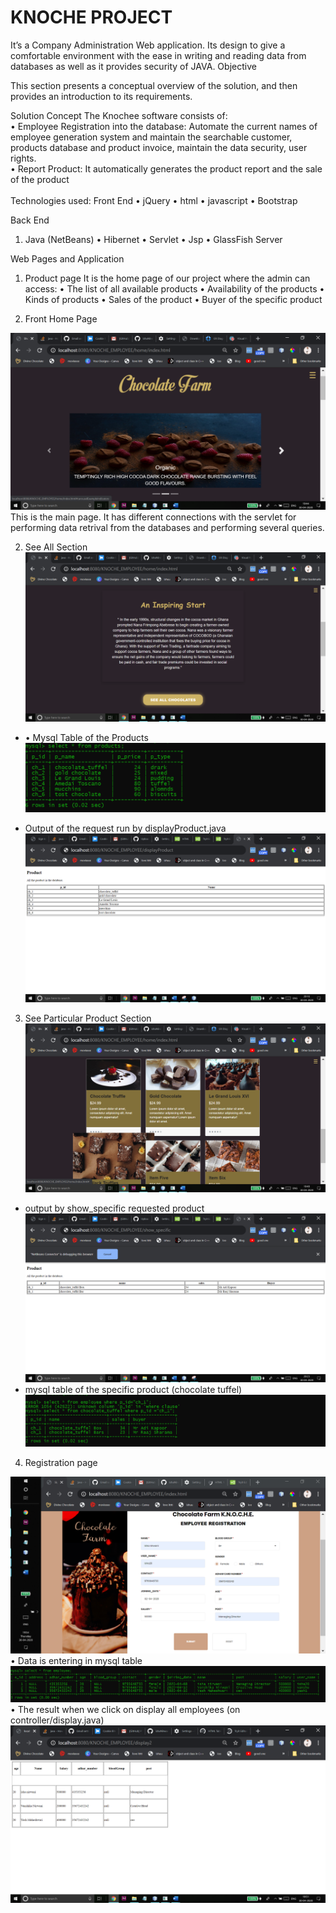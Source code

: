 <h1>KNOCHE PROJECT</h1>
It’s a Company Administration Web application. Its design to give a comfortable environment with the ease in writing and reading data from databases as well as it provides security of JAVA.
Objective
<p>This section presents a conceptual overview of the solution, and then provides an introduction to its requirements.
</p>Solution Concept
The Knochee software consists of:<br>
•	Employee Registration into the database: Automate the current names of employee generation system and maintain the searchable customer, products database and product invoice, maintain the data security, user rights.<br>
•	Report Product: It automatically generates the product report and the sale of the product 
<br><br>
Technologies used:
Front End
•	jQuery
•	html
•	javascript
•	Bootstrap

Back End

1.	Java (NetBeans)
•	Hibernet
•	Servlet
•	Jsp
•	GlassFish Server


Web Pages and Application 

1.	Product page
It is the home page of our project where the admin can access:
•	The list of all available products
•	Availability of the products
•	Kinds of products
•	Sales of the product
•	Buyer of the specific product

1.	Front Home Page 

![](images/1.png)
This is the main page. It has different connections with the servlet for performing data retrival from the databases and performing several queries.

2.	See All Section
![](images/2.png)
* •	Mysql Table of the Products
![](images/3.png)

*  Output of the request run by displayProduct.java 
![](images/4.png)

3.	See Particular Product Section 
![](images/5.png)
*  output by show_specific requested product 
![](images/6.png)
* mysql table of the specific product (chocolate tuffel)
 ![](images/7.png)


4. Registration page 

![](images/8.png)
•	Data is entering in mysql table
 ![](images/9.png)
•	The result when we click on display all employees (on controller/display.java)
![](images/10.png)
